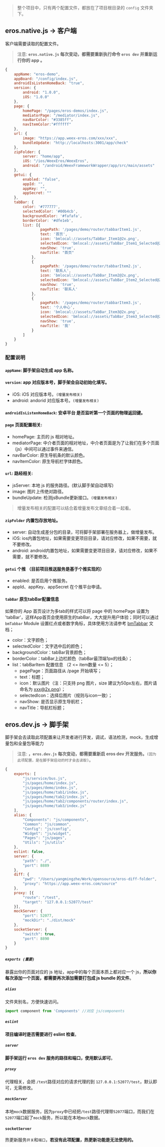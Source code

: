 

> 整个项目中，只有两个配置文件，都放在了项目根目录的 `config` 文件夹下。

## eros.native.js -> 客户端

客户端需要读取的配置文件。

> 注意:  **`eros.native.js` 每次变动，都需要重新执行命令 `eros dev` 并重新运行你的 app 。**

```javascript
{
    appName: "eros-demo",
    appBoard: "/config/index.js",
    androidIsListenHomeBack: "true",
    version: {
        android: "1.0.0",
        iOS: "1.0.0"
    },
    page: {
        homePage: "/pages/eros-demos/index.js",
        mediatorPage: "/mediator/index.js",
        navBarColor: "#3385ff"，
        navItemColor:"#ffffff"
    },
    url: {
        image: "https://app.weex-eros.com/xxx/xxx",
        bundleUpdate: "http://localhosts:3001/app/check"
    },
    zipFolder: {
        server: "home/app",
        iOS: "/ios/WeexEros/WeexEros",
        android: "/android/WeexFrameworkWrapper/app/src/main/assets"
    },
    getui: {
        enabled: "false",
        appId: "",
        appKey: "",
        appSecret: ""
    },
    tabBar: {
        color: '#777777',
        selectedColor: '#00b4cb',
        backgroundColor: '#fafafa',
        borderColor: '#dfe1eb',
        list: [{
                pagePath: '/pages/demo/router/tabbarItem1.js',
                text: '首页',
                icon: 'bmlocal://assets/TabBar_Item1@2x.png',
                selectedIcon: 'bmlocal://assets/TabBar_Item1_Selected@2x.png',
                navShow: 'true',
                navTitle: "首页"
            },
            {
                pagePath: '/pages/demo/router/tabbarItem2.js',
                text: '联系人',
                icon: 'bmlocal://assets/TabBar_Item2@2x.png',
                selectedIcon: 'bmlocal://assets/TabBar_Item2_Selected@2x.png',
                navShow: 'true',
                navTitle: '联系人'
            },
            {
                pagePath: '/pages/demo/router/tabbarItem3.js',
                text: '个人中心',
                icon: 'bmlocal://assets/TabBar_Item3@2x.png',
                selectedIcon: 'bmlocal://assets/TabBar_Item3_Selected@2x.png',
                navShow: 'true',
                navTitle: '我'
            }
        ]
    }
}
```
### 配置说明

#### **`appName`**: 脚手架自动生成 app 名称。

#### **`version`**: app 对应版本号，脚手架会自动初始化填写。
* iOS: iOS 对应版本号。`(增量发布相关)`
* android: andorid 对应版本号。`(增量发布相关)`

#### **`androidIsListenHomeBack`**: 安卓平台 是否监听第一个页面的物理返回键。

#### **`page`** 页面配置相关: 
* homePage: 主页的 js 相对地址。
* mediatorPage: 中介者页面的相对地址，中介者页面是为了让我们在多个页面（js）中间可以通过事件来通信。
* navBarColor: 原生导航条的默认颜色。
* navItemColor:  原生导航栏字体颜色。

#### **`url`**: 路经相关: 
* jsServer: 本地 js 的服务路径。(默认脚手架自动填写)
* image: 图片上传绝对路径。
* bundleUpdate: 检测jsBundle更新接口。`(增量发布相关)`
> 增量发布相关的配置可以结合着增量发布文章结合着一起看。

#### **`zipFolder`** 内置包存放地址。
* server: 自动生成差分包的目录，可将脚手架部署在服务器上，做增量发布。
* iOS: ios内置包地址，如果需要变更项目目录，请对应修改，如果不需要，就不要修改。
* android: android内置包地址，如果需要变更项目目录，请对应修改，如果不需要，就不要修改。

#### **`getui`** 个推 （目前项目推送服务是基于个推实现的）
* enabled: 是否启用个推服务。
* appId、appKey、appSecret 在个推平台申请。

#### **`tabBar`** 原生tabBar配置信息

如果你的 App 首页设计为多tab的样式可以将 page 中的 homePage 设置为 'tabBar'，这样App首页会使用原生的tabBar，大大提升用户体验；同时可以通过 `bmTabbar` Module 设置红点或者数字角标，具体使用方法请参考 [bmTabbar](https://bmfe.github.io/eros-docs/#/zh-cn/eros_sdk_module?id=bmTabbar) 文档；

* color：文字颜色；
* selectedColor：文字选中后的颜色；
* backgroundColor：tabBar背景颜色；
* borderColor：tabBar上边栏颜色（tabBar最顶端1px的线条）；
* list：tabBarItem 配置信息 （2 <= item数量 <= 5）；
	*  pagePage：页面路径从 /page 开始填写；
	*  text：标题；
	*  icon：默认图片（注：只支持 png 图片，size 建议为50px左右，图片请命名为 xxx@2x.png）；
	*  selectedIcon：选择后图片（规则与icon一致）；
	*  navShow: 是否显示原生导航栏；
	*  navTitle：导航栏标题；

## eros.dev.js -> 脚手架

脚手架会去读取此项配置来让开发者进行开发，调试，语法检测，mock，生成增量包和全量包等能力

> 注意: **，`eros.dev.js` 每次变动，都需要重新启 eros dev 开发服务。**`(因为此项配置，是在脚手架启动的时才会去读取)`。

```javascript
{
    exports: [
        "js/service/bus.js",
        "js/pages/home/index.js",
        "js/pages/demo/index.js",
        "js/pages/home/tab1/index.js",
        "js/pages/home/tab2/index.js",
        "js/pages/home/tab2/components/router/index.js",
        "js/pages/home/tab3/index.js"
    ],
    alias: {
        "Components": "js/components",
        "Common": "js/common",
        "Config": "js/config",
        "Widget": "js/widget",
        "Pages": "js/pages",
        "Utils": "js/utils"
    },
    eslint: false,
    server: { 
        "path": "./", 
        "port": 8889 
    },
    diff: {
        "pwd": "/Users/yangmingzhe/Work/opensource/eros-diff-folder",
        "proxy": "https://app.weex-eros.com/source"
    },
    proxy: [{ 
        "route": "/test", 
        "target": "127.0.0.1:52077/test" 
    }],
    mockServer: { 
        "port": 52077, 
        "mockDir": "./dist/mock" 
    },
    socketServer: {
        "switch": true,
        "port": 8890
    }
}
```

##### **`exports (重要)`** 
暴露出你的页面对应的 js 地址，app中的每个页面本质上都对应一个 js，**所以你每次添加一个页面，都需要再次添加需要打包成 js bundle 的文件**。

##### **`alias`**
文件夹别名，方便快速访问。

```js
import component from 'Components' //对应 js/components
```
##### **`eslint`**
**项目编译时是否需要进行 eslint 检查**。

##### **`server`**
**脚手架运行 `eros dev` 服务的路径和端口，使用默认即可**。

##### **`proxy`**
代理相关，会把 `/test`路径对应的请求代理的到 `127.0.0.1:52077/test`，默认即可，无需修改。

##### **`mockServer`**
本地`mock`数据服务，因为`proxy`中已经把`/test`路径代理带`52077`端口，而我们在`52077`端口起了`mock`服务，所以能在本地`mock`数据。

#### **`socketServer`**
热更新服务`开关`和`端口`，**若没有此项配置，热更新功能是无法使用的。**



